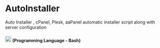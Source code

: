 # AutoInstaller
Auto Installer , cPanel, Plesk, aaPanel automatic installer script along with server configuration
<h4><img src="https://cdn-icons-png.flaticon.com/512/919/919837.png" width="20px" height="20px" alt="Bash">  (Programming Language - Bash)</h4>
